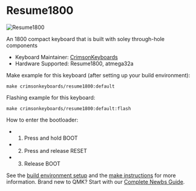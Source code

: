 # Resume1800

![Resume1800](https://imgur.com/gallery/xhek59o)

An 1800 compact keyboard that is built with soley through-hole components

* Keyboard Maintainer: [CrimsonKeyboards](https://github.com/DeeDesired)
* Hardware Supported: Resume1800, atmega32a

Make example for this keyboard (after setting up your build environment):

    make crimsonkeyboards/resume1800:default

Flashing example for this keyboard:

    make crimsonkeyboards/resume1800:default:flash

How to enter the bootloader:
* 1) Press and hold BOOT
* 2) Press and release RESET
* 3) Release BOOT

See the [build environment setup](https://docs.qmk.fm/#/getting_started_build_tools) and the [make instructions](https://docs.qmk.fm/#/getting_started_make_guide) for more information. Brand new to QMK? Start with our [Complete Newbs Guide](https://docs.qmk.fm/#/newbs).
